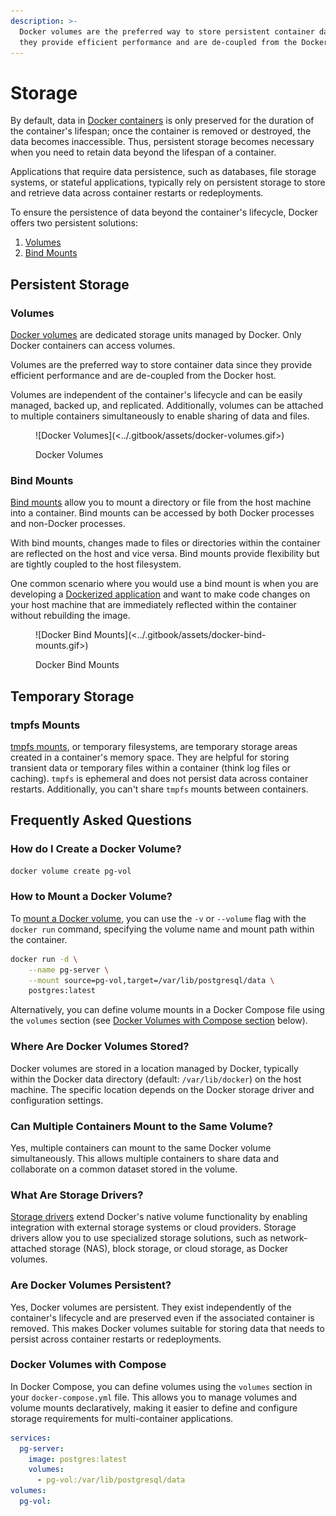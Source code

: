 ```yaml
---
description: >-
  Docker volumes are the preferred way to store persistent container data since
  they provide efficient performance and are de-coupled from the Docker host.
---
```


# Storage

By default, data in [Docker containers](containers.md) is only preserved for the duration of the container's lifespan; once the container is removed or destroyed, the data becomes inaccessible. Thus, persistent storage becomes necessary when you need to retain data beyond the lifespan of a container.&#x20;

Applications that require data persistence, such as databases, file storage systems, or stateful applications, typically rely on persistent storage to store and retrieve data across container restarts or redeployments.&#x20;

To ensure the persistence of data beyond the container's lifecycle, Docker offers two persistent solutions:

1. [Volumes](storage.md#volumes)
2. [Bind Mounts](storage.md#bind-mounts)

## Persistent Storage

### Volumes

[Docker volumes](https://docs.docker.com/storage/volumes/) are dedicated storage units managed by Docker. Only Docker containers can access volumes.

Volumes are the preferred way to store container data since they provide efficient performance and are de-coupled from the Docker host.

Volumes are independent of the container's lifecycle and can be easily managed, backed up, and replicated. Additionally, volumes can be attached to multiple containers simultaneously to enable sharing of data and files.

<figure>![Docker Volumes](<../.gitbook/assets/docker-volumes.gif>)<figcaption><p>Docker Volumes</p></figcaption></figure>

### Bind Mounts

[Bind mounts](https://docs.docker.com/storage/bind-mounts/) allow you to mount a directory or file from the host machine into a container. Bind mounts can be accessed by both Docker processes and non-Docker processes.

With bind mounts, changes made to files or directories within the container are reflected on the host and vice versa. Bind mounts provide flexibility but are tightly coupled to the host filesystem.

One common scenario where you would use a bind mount is when you are developing a [Dockerized application](overview.md#containerization-process) and want to make code changes on your host machine that are immediately reflected within the container without rebuilding the image.

<figure>![Docker Bind Mounts](<../.gitbook/assets/docker-bind-mounts.gif>)<figcaption><p>Docker Bind Mounts</p></figcaption></figure>

## Temporary Storage

### tmpfs Mounts

[tmpfs mounts](https://docs.docker.com/storage/tmpfs/), or temporary filesystems, are temporary storage areas created in a container's memory space. They are helpful for storing transient data or temporary files within a container (think log files or caching). `tmpfs` is ephemeral and does not persist data across container restarts. Additionally, you can't share `tmpfs` mounts between containers.

## Frequently Asked Questions

### How do I Create a Docker Volume?

```bash
docker volume create pg-vol
```

### How to Mount a Docker Volume?

To [mount a Docker volume](https://docs.docker.com/storage/volumes/#choose-the--v-or---mount-flag), you can use the `-v` or `--volume` flag with the `docker run` command, specifying the volume name and mount path within the container.&#x20;

```bash
docker run -d \
    --name pg-server \
    --mount source=pg-vol,target=/var/lib/postgresql/data \
    postgres:latest
```

Alternatively, you can define volume mounts in a Docker Compose file using the `volumes` section (see [Docker Volumes with Compose section](storage.md#docker-volumes-with-compose) below).

### Where Are Docker Volumes Stored?

Docker volumes are stored in a location managed by Docker, typically within the Docker data directory (default: `/var/lib/docker`) on the host machine. The specific location depends on the Docker storage driver and configuration settings.

### Can Multiple Containers Mount to the Same Volume?

Yes, multiple containers can mount to the same Docker volume simultaneously. This allows multiple containers to share data and collaborate on a common dataset stored in the volume.

### What Are Storage Drivers?

[Storage drivers](https://docs.docker.com/storage/storagedriver/) extend Docker's native volume functionality by enabling integration with external storage systems or cloud providers. Storage drivers allow you to use specialized storage solutions, such as network-attached storage (NAS), block storage, or cloud storage, as Docker volumes.

### Are Docker Volumes Persistent?

Yes, Docker volumes are persistent. They exist independently of the container's lifecycle and are preserved even if the associated container is removed. This makes Docker volumes suitable for storing data that needs to persist across container restarts or redeployments.

### Docker Volumes with Compose

In Docker Compose, you can define volumes using the `volumes` section in your `docker-compose.yml` file. This allows you to manage volumes and volume mounts declaratively, making it easier to define and configure storage requirements for multi-container applications.

```yaml
services:
  pg-server:
    image: postgres:latest
    volumes:
      - pg-vol:/var/lib/postgresql/data
volumes:
  pg-vol:
```
